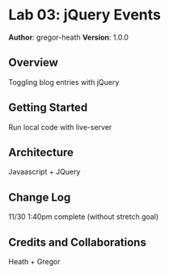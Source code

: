 # Lab 03: jQuery Events

**Author**: gregor-heath
**Version**: 1.0.0

## Overview
Toggling blog entries with jQuery

## Getting Started
Run local code with live-server

## Architecture
Javaascript + JQuery

## Change Log
11/30 1:40pm complete (without stretch goal)

## Credits and Collaborations
Heath + Gregor
